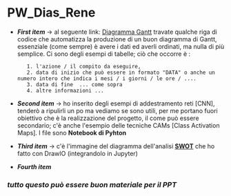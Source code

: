 # PW_Dias_Rene


- **_First item_** -> al seguente link: [Diagramma Gantt](./Diagrammi/Gantt_Medium_PW.ipynb) travate qualche riga di codice che automatizza la produzione di un buon diagramma di Gantt, essenziale (come sempre) è avere i dati ed averli ordinati, ma nulla di più semplice. Ci sono degli esempi di tabelle; ciò che occorre è : 

         1. l'azione / il compito da eseguire, 
         2. data di inizio che può essere in formato "DATA" o anche un numero intero che indica i mesi / i giorni / le ore / ....
         3. data di fine  ... come sopra
         4. altre informazioni ...
         
         



- **_Second item_** -> ho inserito degli esempi di addestramento reti [CNN], tenderò a ripulirli un po ma vediamo se sono utili, per me portano fuori obiettivo che è la realizzazione del progetto, il come può essere secondario; c'è anche l'esempio delle tecniche CAMs [Class Activation Maps]. I file sono **Notebook di Pyhton**

- **_Third item_** -> c'è l'immagine del diagramma dell'analisi **[SWOT](./Diagrammi/SWOT.svg)** che ho fatto con DrawIO (integrandolo in Jupyter)

- **_Fourth item_** 


### _tutto questo può essere buon materiale per il PPT_
